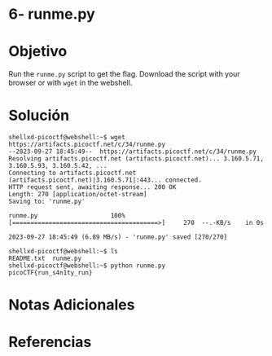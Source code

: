 # 6- runme.py
# Objetivo
Run the `runme.py` script to get the flag. Download the script with your browser or with `wget` in the webshell.
# Solución
```
shellxd-picoctf@webshell:~$ wget https://artifacts.picoctf.net/c/34/runme.py
--2023-09-27 18:45:49--  https://artifacts.picoctf.net/c/34/runme.py
Resolving artifacts.picoctf.net (artifacts.picoctf.net)... 3.160.5.71, 3.160.5.93, 3.160.5.42, ...
Connecting to artifacts.picoctf.net (artifacts.picoctf.net)|3.160.5.71|:443... connected.
HTTP request sent, awaiting response... 200 OK
Length: 270 [application/octet-stream]
Saving to: 'runme.py'

runme.py                    100%[========================================>]     270  --.-KB/s    in 0s      

2023-09-27 18:45:49 (6.89 MB/s) - 'runme.py' saved [270/270]

shellxd-picoctf@webshell:~$ ls
README.txt  runme.py
shellxd-picoctf@webshell:~$ python runme.py 
picoCTF{run_s4n1ty_run}
```
# Notas Adicionales

# Referencias